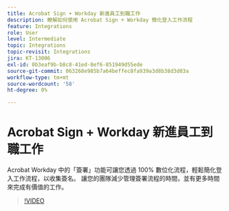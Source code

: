 ```yaml
---
title: Acrobat Sign + Workday 新進員工到職工作
description: 瞭解如何使用 Acrobat Sign + Workday 簡化登入工作流程
feature: Integrations
role: User
level: Intermediate
topic: Integrations
topic-revisit: Integrations
jira: KT-13006
exl-id: 0b3eaf9b-b8c8-41ed-8ef6-851949d55ede
source-git-commit: 063268e985b7a64beffec8fa939a3d8b38d3d03a
workflow-type: tm+mt
source-wordcount: '58'
ht-degree: 0%

---
```


# Acrobat Sign + Workday 新進員工到職工作

Acrobat Workday 中的「簽署」功能可讓您透過 100% 數位化流程，輕鬆簡化登入工作流程，以收集簽名。 讓您的團隊減少管理簽署流程的時間，並有更多時間來完成有價值的工作。

>[!VIDEO](https://video.tv.adobe.com/v/3446644?quality=12&learn=on&hidetitle=true&captions=chi_hant)
